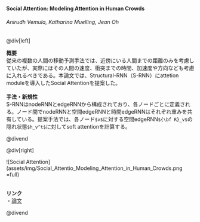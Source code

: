 #### Social Attention: Modeling Attention in Human Crowds
###### Anirudh Vemula, Katharina Muelling, Jean Oh

@div[left]

__概要__<br>
従来の複数の人間の移動予測手法では、近傍にいる人間までの距離のみを考慮していたが、実際にはその人間の速度、衝突までの時間、加速度や方向なども考慮に入れるべきである。本論文では、Structural-RNN（S-RNN）にattetion moduleを導入したSocial Attentionを提案した。<br>
<br>
__手法・新規性__<br>
S-RNNはnodeRNNとedgeRNNから構成されており、各ノードごとに定義される。ノード間でnodeRNNと空間edgeRNNと時間edgeRNNはそれぞれ重みを共有している。提案手法では、各ノード`$v$`に対する空間edgeRNN`${\bf R}_v$`の隠れ状態`$h_v^t$`に対してsoft attentionを計算する。<br>


@divend

@div[right]

![Social Attention](assets/img/Social_Attentio_Modeling_Attention_in_Human_Crowds.png =full)<br>
<br>

__リンク__<br>
・[論文](https://arxiv.org/pdf/1710.04689.pdf)<br>

@divend
